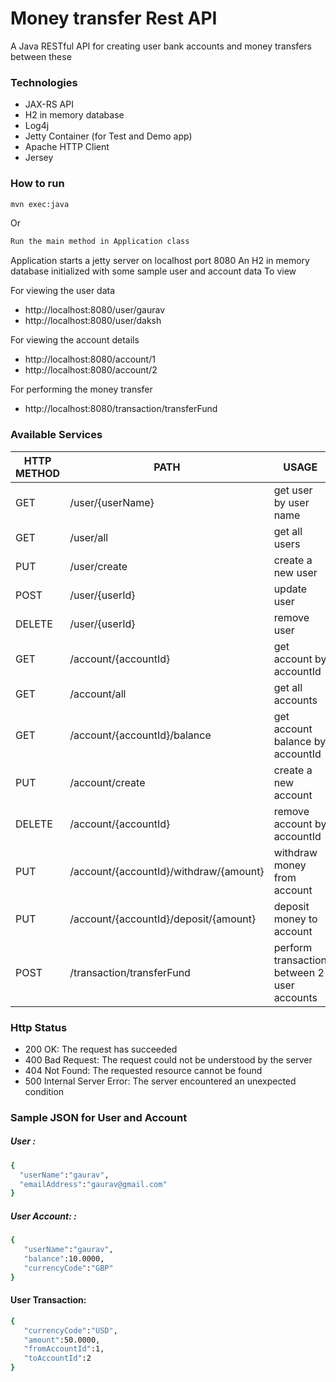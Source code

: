 # Money transfer Rest API

A Java RESTful API for creating user bank accounts and money transfers between these

### Technologies
- JAX-RS API
- H2 in memory database
- Log4j
- Jetty Container (for Test and Demo app)
- Apache HTTP Client
- Jersey 


### How to run
```sh
mvn exec:java
```
Or 

```sh
Run the main method in Application class
```

Application starts a jetty server on localhost port 8080 An H2 in memory database initialized with some sample user and account data To view

For viewing the user data
- http://localhost:8080/user/gaurav
- http://localhost:8080/user/daksh

For viewing the account details
- http://localhost:8080/account/1
- http://localhost:8080/account/2

For performing the money transfer
- http://localhost:8080/transaction/transferFund

### Available Services

| HTTP METHOD | PATH | USAGE |
| -----------| ------ | ------ |
| GET | /user/{userName} | get user by user name | 
| GET | /user/all | get all users | 
| PUT | /user/create | create a new user | 
| POST | /user/{userId} | update user | 
| DELETE | /user/{userId} | remove user | 
| GET | /account/{accountId} | get account by accountId | 
| GET | /account/all | get all accounts | 
| GET | /account/{accountId}/balance | get account balance by accountId | 
| PUT | /account/create | create a new account
| DELETE | /account/{accountId} | remove account by accountId | 
| PUT | /account/{accountId}/withdraw/{amount} | withdraw money from account | 
| PUT | /account/{accountId}/deposit/{amount} | deposit money to account | 
| POST | /transaction/transferFund | perform transaction between 2 user accounts | 

### Http Status
- 200 OK: The request has succeeded
- 400 Bad Request: The request could not be understood by the server 
- 404 Not Found: The requested resource cannot be found
- 500 Internal Server Error: The server encountered an unexpected condition 

### Sample JSON for User and Account
##### User : 
```sh
{  
  "userName":"gaurav",
  "emailAddress":"gaurav@gmail.com"
} 
```
##### User Account: : 

```sh
{  
   "userName":"gaurav",
   "balance":10.0000,
   "currencyCode":"GBP"
} 
```

#### User Transaction:
```sh
{  
   "currencyCode":"USD",
   "amount":50.0000,
   "fromAccountId":1,
   "toAccountId":2
}
```
